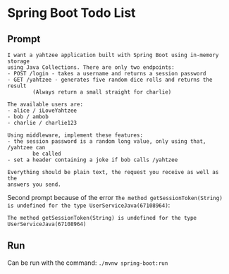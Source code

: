 # Spring Boot Todo List
## Prompt

    I want a yahtzee application built with Spring Boot using in-memory storage
    using Java Collections. There are only two endpoints:
    - POST /login - takes a username and returns a session password
    - GET /yahtzee - generates five random dice rolls and returns the result
            (Always return a small straight for charlie)

    The available users are:
    - alice / iLoveYahtzee
    - bob / ambob
    - charlie / charlie123

    Using middleware, implement these features:
    - the session password is a random long value, only using that, /yahtzee can
            be called
    - set a header containing a joke if bob calls /yahtzee

    Everything should be plain text, the request you receive as well as the
    answers you send.

Second prompt because of the error
`The method getSessionToken(String) is undefined for the type UserServiceJava(67108964)`:

    The method getSessionToken(String) is undefined for the type
    UserServiceJava(67108964)

## Run
Can be run with the command: `./mvnw spring-boot:run`
